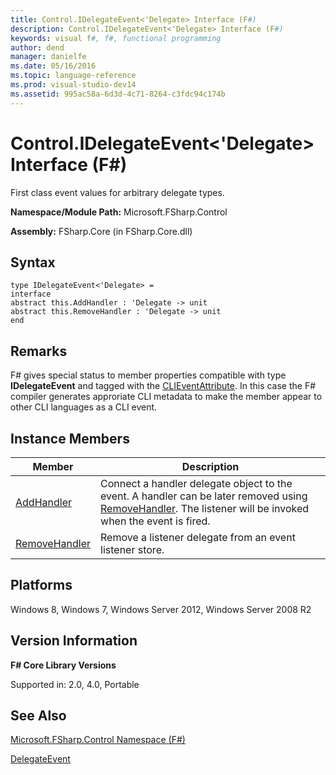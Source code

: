 ```yaml
---
title: Control.IDelegateEvent<'Delegate> Interface (F#)
description: Control.IDelegateEvent<'Delegate> Interface (F#)
keywords: visual f#, f#, functional programming
author: dend
manager: danielfe
ms.date: 05/16/2016
ms.topic: language-reference
ms.prod: visual-studio-dev14
ms.assetid: 995ac58a-6d3d-4c71-8264-c3fdc94c174b 
---
```


# Control.IDelegateEvent<'Delegate> Interface (F#)

First class event values for arbitrary delegate types.

**Namespace/Module Path:** Microsoft.FSharp.Control

**Assembly:** FSharp.Core (in FSharp.Core.dll)


## Syntax

```
type IDelegateEvent<'Delegate> =
interface
abstract this.AddHandler : 'Delegate -> unit
abstract this.RemoveHandler : 'Delegate -> unit
end
```

## Remarks
F# gives special status to member properties compatible with type **IDelegateEvent** and tagged with the [CLIEventAttribute](https://msdn.microsoft.com/library/d359f1dd-ffa5-42fb-8808-b4c8131a0333). In this case the F# compiler generates approriate CLI metadata to make the member appear to other CLI languages as a CLI event.


## Instance Members


|Member|Description|
|------|-----------|
|[AddHandler](https://msdn.microsoft.com/library/15ff9fc8-43e6-456f-b0f7-5cd104bb6d9a)|Connect a handler delegate object to the event. A handler can be later removed using [RemoveHandler](https://msdn.microsoft.com/library/a5fd2289-29ef-4c8e-bf67-14d6fbed38b2). The listener will be invoked when the event is fired.|
|[RemoveHandler](https://msdn.microsoft.com/library/a5fd2289-29ef-4c8e-bf67-14d6fbed38b2)|Remove a listener delegate from an event listener store.|

## Platforms
Windows 8, Windows 7, Windows Server 2012, Windows Server 2008 R2


## Version Information
**F# Core Library Versions**

Supported in: 2.0, 4.0, Portable




## See Also
[Microsoft.FSharp.Control Namespace &#40;F&#35;&#41;](Microsoft.FSharp.Control-Namespace-%5BFSharp%5D.md)

[DelegateEvent](https://msdn.microsoft.com/library/d5c57485-4db6-4fd0-b93e-d96a99dc1051)

